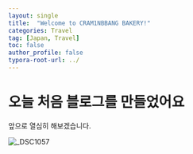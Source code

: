 ```yaml
---
layout: single
title:  "Welcome to CRAM1NBBANG BAKERY!"
categories: Travel
tag: [Japan, Travel]
toc: false
author_profile: false
typora-root-url: ../
---
```

# 오늘 처음 블로그를 만들었어요
앞으로 열심히 해보겠습니다.

![_DSC1057](/images/2025-01-30-first/_DSC1057.JPG)
